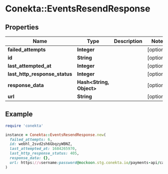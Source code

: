 # Conekta::EventsResendResponse

## Properties

| Name | Type | Description | Notes |
| ---- | ---- | ----------- | ----- |
| **failed_attempts** | **Integer** |  | [optional] |
| **id** | **String** |  | [optional] |
| **last_attempted_at** | **Integer** |  | [optional] |
| **last_http_response_status** | **Integer** |  | [optional] |
| **response_data** | **Hash&lt;String, Object&gt;** |  | [optional] |
| **url** | **String** |  | [optional] |

## Example

```ruby
require 'conekta'

instance = Conekta::EventsResendResponse.new(
  failed_attempts: 6,
  id: webhl_2svd2sh6GbqzyWBNZ,
  last_attempted_at: 1684265970,
  last_http_response_status: 405,
  response_data: {},
  url: https://username:password@mockoon.stg.conekta.io/payments-api/cash/merchant_approval
)
```

